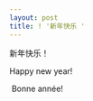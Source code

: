 ```yaml
---
layout: post
title: ! '新年快乐 '
---
```


<p>新年快乐！ </p>
<p>Happy new year! </p>
<p> Bonne année! </p>
<p></p>
